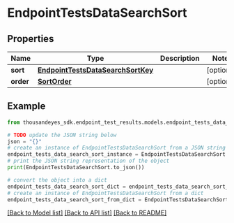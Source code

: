 # EndpointTestsDataSearchSort


## Properties

Name | Type | Description | Notes
------------ | ------------- | ------------- | -------------
**sort** | [**EndpointTestsDataSearchSortKey**](EndpointTestsDataSearchSortKey.md) |  | [optional] 
**order** | [**SortOrder**](SortOrder.md) |  | [optional] 

## Example

```python
from thousandeyes_sdk.endpoint_test_results.models.endpoint_tests_data_search_sort import EndpointTestsDataSearchSort

# TODO update the JSON string below
json = "{}"
# create an instance of EndpointTestsDataSearchSort from a JSON string
endpoint_tests_data_search_sort_instance = EndpointTestsDataSearchSort.from_json(json)
# print the JSON string representation of the object
print(EndpointTestsDataSearchSort.to_json())

# convert the object into a dict
endpoint_tests_data_search_sort_dict = endpoint_tests_data_search_sort_instance.to_dict()
# create an instance of EndpointTestsDataSearchSort from a dict
endpoint_tests_data_search_sort_from_dict = EndpointTestsDataSearchSort.from_dict(endpoint_tests_data_search_sort_dict)
```
[[Back to Model list]](../README.md#documentation-for-models) [[Back to API list]](../README.md#documentation-for-api-endpoints) [[Back to README]](../README.md)


